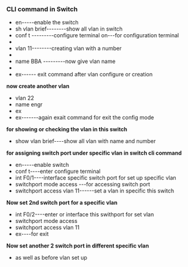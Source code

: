 ### **CLI command in Switch**



* en-----enable the switch
* sh vlan brief--------show all vlan in switch
* conf t ---------configure terminal on---for configuration terminal
* 
* vlan 11--------creating vlan with a number
* 
* name BBA ---------now give vlan name
* 
* ex------ exit command after vlan configure or creation





**now create another vlan** 



* vlan 22
* name engr
* ex
* ex-------again exait command for exit the config mode





**for showing or checking the vlan in this switch**



* show vlan brief----show all vlan with name and number



**for assigning switch port under specific vlan in switch cli command**

* en-----enable switch
* conf t----enter configure terminal
* int F0/1----interface specific switch port for set up specific vlan
* switchport mode access ---for accessing switch port
* switchport access vlan 11------set a vlan in specific this switch





**Now set 2nd switch port for a specific vlan**

* int F0/2----enter or interface this swithport for set vlan
* switchport mode access
* switchport access vlan 11
* ex----for exit



**Now set another 2 switch port in different specific vlan**

* as well as before vlan set up



### 

### 











